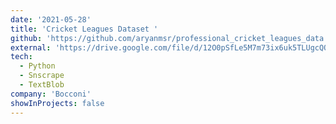```yaml
---
date: '2021-05-28'
title: 'Cricket Leagues Dataset '
github: 'https://github.com/aryanmsr/professional_cricket_leagues_data'
external: 'https://drive.google.com/file/d/12O0pSfLe5M7m73ix6uk5TLUgcQOVHulS/view'
tech:
  - Python
  - Snscrape
  - TextBlob
company: 'Bocconi'
showInProjects: false
---
```




